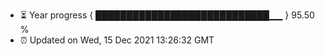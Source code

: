 - ⏳ Year progress { ████████████████████████████▁▁ } 95.50 %
- ⏰ Updated on Wed, 15 Dec 2021 13:26:32 GMT

